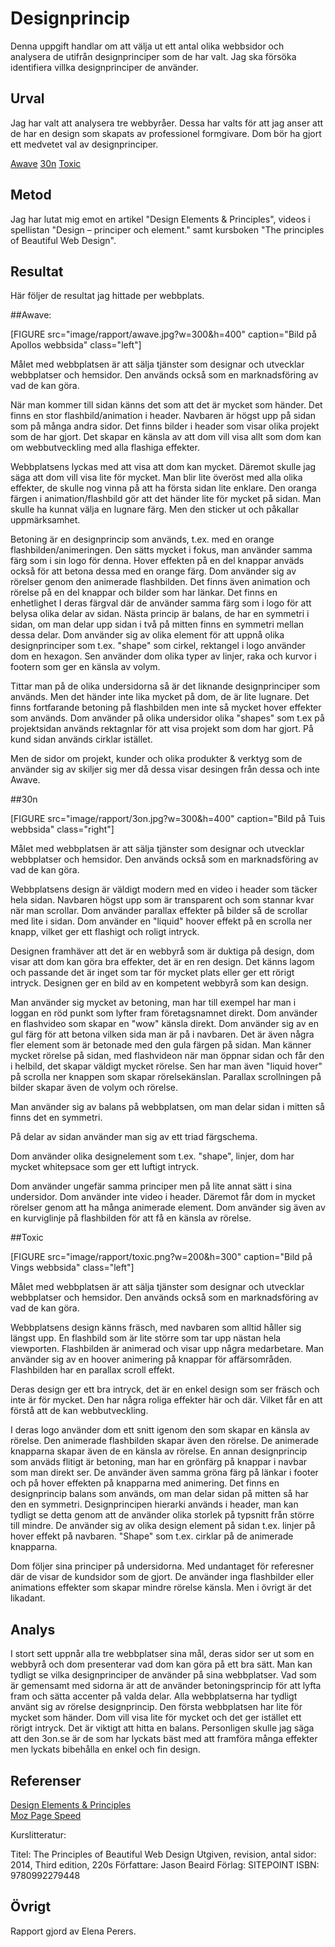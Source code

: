 ---
---
Designprincip
=========================

Denna uppgift handlar om att välja ut ett antal olika webbsidor och analysera de utifrån designprinciper som de har valt. Jag ska försöka identifiera villka designprinciper de använder.

Urval
-----------------------

Jag har valt att analysera tre webbyråer. Dessa har valts för att jag anser att de har en design som skapats av professionel formgivare. Dom bör ha gjort ett medvetet val av designprinciper.

[Awave](https://www.awave.se/)
[30n](https://3on.se/)
[Toxic](https://www.toxic.se/)

Metod
-----------------------

Jag har lutat mig emot en artikel "Design Elements & Principles", videos i spellistan "Design – principer och element." samt kursboken "The principles of Beautiful Web Design".

Resultat
-----------------------

Här följer de resultat jag hittade per webbplats.

##Awave:

[FIGURE src="image/rapport/awave.jpg?w=300&h=400" caption="Bild på Apollos webbsida" class="left"]

Målet med webbplatsen är att sälja tjänster som designar och utvecklar webbplatser och hemsidor. Den används också som en marknadsföring av vad de kan göra.

När man kommer till sidan känns det som att det är mycket som händer. Det finns en stor flashbild/animation i header. Navbaren är högst upp på sidan som på många andra sidor. Det finns bilder i header som visar olika projekt som de har gjort. Det skapar en känsla av att dom vill visa allt som dom kan om webbutveckling med alla flashiga effekter.

Webbplatsens lyckas med att visa att dom kan mycket. Däremot skulle jag säga att dom vill visa lite för mycket. Man blir lite överöst med alla olika effekter, de skulle nog vinna på att ha första sidan lite enklare. Den oranga färgen i animation/flashbild gör att det händer lite för mycket på sidan. Man skulle ha kunnat välja en lugnare färg. Men den sticker ut och påkallar uppmärksamhet.

Betoning är en designprincip som används, t.ex. med en orange flashbilden/animeringen. Den sätts mycket i fokus, man använder samma färg som i sin logo för denna. Hover effekten på en del knappar anväds också för att betona dessa med en orange färg.
Dom använder sig av rörelser genom den animerade flashbilden. Det finns även animation och rörelse på en del knappar och bilder som har länkar.
Det finns en enhetlighet I deras färgval där de använder samma färg som i logo för att belysa olika delar av sidan.
Nästa princip är balans, de har en symmetri i sidan, om man delar upp sidan i två på mitten finns en symmetri mellan dessa delar.
Dom använder sig av olika element för att uppnå olika designprinciper som t.ex. "shape" som cirkel, rektangel i logo använder dom en hexagon. Sen använder dom olika typer av linjer, raka och kurvor i footern som ger en känsla av volym.

Tittar man på de olika undersidorna så är det liknande designprinciper som används. Men det händer inte lika mycket på dom, de är lite lugnare. Det finns fortfarande betoning på flashbilden men inte så mycket hover effekter som används.
Dom använder på olika undersidor olika "shapes" som t.ex på projektsidan används rektagnlar för att visa projekt som dom har gjort. På kund sidan används cirklar istället.

Men de sidor om projekt, kunder och olika produkter & verktyg som de använder sig av skiljer sig mer då dessa visar desingen från dessa och inte Awave.

##30n

[FIGURE src="image/rapport/3on.jpg?w=300&h=400" caption="Bild på Tuis webbsida" class="right"]

Målet med webbplatsen är att sälja tjänster som designar och utvecklar webbplatser och hemsidor. Den används också som en marknadsföring av vad de kan göra.

Webbplatsens design är väldigt modern med en video i header som täcker hela sidan. Navbaren högst upp som är transparent och som stannar kvar när man scrollar. Dom använder parallax effekter på bilder så de scrollar med lite i sidan. Dom använder en "liquid" hoover effekt på en scrolla ner knapp, vilket ger ett flashigt och roligt intryck.

Designen framhäver att det är en webbyrå som är duktiga på design, dom visar att dom kan göra bra effekter, det är en ren design. Det känns lagom och passande det är inget som tar för mycket plats eller ger ett rörigt intryck. Designen ger en bild av en kompetent webbyrå som kan design.

Man använder sig mycket av betoning, man har till exempel har man i loggan en röd punkt som lyfter fram företagsnamnet direkt. Dom använder en flashvideo som skapar en "wow" känsla direkt. Dom använder sig av en gul färg för att betona vilken sida man är på i navbaren. Det är även några fler element som är betonade med den gula färgen på sidan.
Man känner mycket rörelse på sidan, med flashvideon när man öppnar sidan och får den i helbild, det skapar väldigt mycket rörelse. Sen har man även "liquid hover" på scrolla ner knappen som skapar rörelsekänslan.
Parallax scrollningen på bilder skapar även de volym och rörelse.

Man använder sig av balans på webbplatsen, om man delar sidan i mitten så finns det en symmetri.

På delar av sidan använder man sig av ett triad färgschema.

Dom använder olika designelement som t.ex. "shape", linjer, dom har mycket whitepsace som ger ett luftigt intryck.

Dom använder ungefär samma principer men på lite annat sätt i sina undersidor. Dom använder inte video i header. Däremot får dom in mycket rörelser genom att ha många animerade element. Dom använder sig även av en kurviglinje på flashbilden för att få en känsla av rörelse.


##Toxic

[FIGURE src="image/rapport/toxic.png?w=200&h=300" caption="Bild på Vings webbsida" class="left"]

Målet med webbplatsen är att sälja tjänster som designar och utvecklar webbplatser och hemsidor. Den används också som en marknadsföring av vad de kan göra.

Webbplatsens design känns fräsch, med navbaren som alltid håller sig längst upp. En flashbild som är lite större som tar upp nästan hela viewporten. Flashbilden är animerad och visar upp några medarbetare. Man använder sig av en hoover animering på knappar för affärsområden. Flashbilden har en parallax scroll effekt.

Deras design ger ett bra intryck, det är en enkel design som ser fräsch och inte är för mycket. Den har några roliga effekter här och där. Vilket får en att förstå att de kan webbutveckling.

I deras logo använder dom ett snitt igenom den som skapar en känsla av rörelse. Den animerade flashbilden skapar även den rörelse. De animerade knapparna skapar även de en känsla av rörelse.
En annan designprincip som anväds flitigt är betoning, man har en grönfärg på knappar i navbar som man direkt ser. De använder även samma gröna färg på länkar i footer och på hover effekten på knapparna med animering.
Det finns en designprincip balans som används, om man delar sidan på mitten så har den en symmetri.
Designprincipen hierarki används i header, man kan tydligt se detta genom att de använder olika storlek på typsnitt från större till mindre.
De använder sig av olika design element på sidan t.ex. linjer på hover effekt på navbaren. "Shape" som t.ex. cirklar på de animerade knapparna.

Dom följer sina principer på undersidorna. Med undantaget för referesner där de visar de kundsidor som de gjort.
De använder inga flashbilder eller animations effekter som skapar mindre rörelse känsla. Men i övrigt är det likadant.


Analys
-----------------------

I stort sett uppnår alla tre webbplatser sina mål, deras sidor ser ut som en webbyrå och dom presenterar vad dom kan göra på ett bra sätt. Man kan tydligt se vilka designprinciper de använder på sina webbplatser. Vad som är gemensamt med sidorna är att de använder betoningsprincip för att lyfta fram och sätta accenter på valda delar.
Alla webbplatserna har tydligt använt sig av rörelse designprincip.
Den första webbplatsen har lite för mycket som händer. Dom vill visa lite för mycket och det ger istället ett rörigt intryck. Det är viktigt att hitta en balans. Personligen skulle jag säga att den 3on.se är de som har lyckats bäst med att framföra många effekter men lyckats bibehålla en enkel och fin design.

Referenser
-----------------------

[Design Elements & Principles](https://www.canva.com/learn/design-elements-principles/)  
[Moz Page Speed](https://moz.com/learn/seo/page-speed)

Kurslitteratur:

Titel: The Principles of Beautiful Web Design
Utgiven, revision, antal sidor: 2014, Third edition, 220s
Författare: Jason Beaird
Förlag: SITEPOINT
ISBN: 9780992279448

Övrigt
-----------------------

Rapport gjord av Elena Perers.
